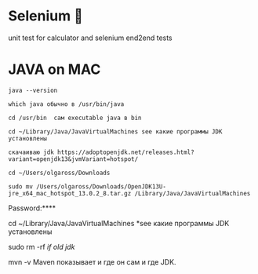 # Selenium :mushroom:
unit test for calculator and selenium end2end tests
# JAVA on MAC
```
java --version
```
```
which java обычно в /usr/bin/java
```
``` 
cd /usr/bin  сам executable java в bin
``` 
```
cd ~/Library/Java/JavaVirtualMachines see какие программы JDK установлены
```
```
скачаиваю jdk https://adoptopenjdk.net/releases.html?variant=openjdk13&jvmVariant=hotspot/
```
```
cd ~/Users/olgaross/Downloads
```
```
sudo mv /Users/olgaross/Downloads/OpenJDK13U-jre_x64_mac_hotspot_13.0.2_8.tar.gz /Library/Java/JavaVirtualMachines
```
Password:****

cd ~/Library/Java/JavaVirtualMachines  *see какие программы JDK установлены

sudo rm -rf  *if old jdk*

mvn -v Maven показывает и где он сам и где JDK.
